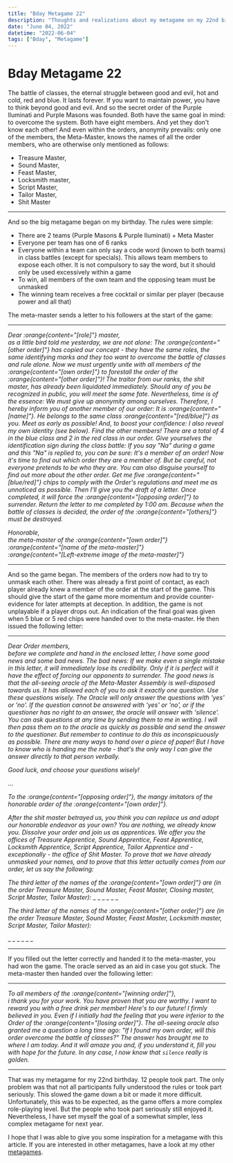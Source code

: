 ```yaml
---
title: "Bday Metagame 22"
description: "Thoughts and realizations about my metagame on my 22nd birthday"
date: "June 04, 2022"
datetime: "2022-06-04"
tags: ["Bday", "Metagame"]
---
```


# Bday Metagame 22
The battle of classes, the eternal struggle between good and evil, hot and cold, red and blue. It lasts forever.
If you want to maintain power, you have to think beyond good and evil. And so the secret order of the Purple Iluminati and Purple Masons was founded.
Both have the same goal in mind: to overcome the system. Both have eight members. And yet they don't know each other!
And even within the orders, anonymity prevails: only one of the members, the Meta-Master, knows the names of all the order members, who are otherwise only mentioned as follows:
- Treasure Master,
- Sound Master,
- Feast Master,
- Locksmith master,
- Script Master,
- Tailor Master,
- Shit Master

---
And so the big metagame began on my birthday. The rules were simple:
- There are 2 teams (Purple Masons & Purple Iluminati) + Meta Master
- Everyone per team has one of 6 ranks
- Everyone within a team can only say a code word (known to both teams) in class battles (except for specials). This allows team members to expose each other. It is not compulsory to say the word, but it should only be used excessively within a game
- To win, all members of the own team and the opposing team must be unmasked
- The winning team receives a free cocktail or similar per player (because power and all that)

The meta-master sends a letter to his followers at the start of the game:

---
_Dear :orange{content="[role]"} master, \
as a little bird told me yesterday, we are not alone: The :orange{content="[other order]"} has copied our concept - they have the same roles, the same identifying marks and they too want to overcome the battle of classes and rule alone. Now we must urgently unite with all members of the :orange{content="[own order]"} to forestall the order of the :orange{content="[other order]"}!
The traitor from our ranks, the shit master, has already been liquidated immediately. Should any of you be recognized in public, you will meet the same fate.
Nevertheless, time is of the essence: We must give up anonymity among ourselves. Therefore, I hereby inform you of another member of our order: It is :orange{content="[name]"}. He belongs to the same class :orange{content="[red/blue]"} as you. Meet as early as possible! And, to boost your confidence: I also reveal my own identity (see below).
Find the other members! There are a total of 4 in the blue class and 2 in the red class in our order. Give yourselves the identification sign during the class battle: If you say "Na" during a game and this "Na" is replied to, you can be sure: It's a member of an order!
Now it's time to find out which order they are a member of. But be careful, not everyone pretends to be who they are. You can also disguise yourself to find out more about the other order.
Get me five :orange{content="[blue/red]"} chips to comply with the Order's regulations and meet me as unnoticed as possible. Then I'll give you the draft of a letter. Once completed, it will force the :orange{content="[opposing order]"} to surrender. Return the letter to me completed by 1:00 am. Because when the battle of classes is decided, the order of the :orange{content="[others]"} must be destroyed._

_Honorable,_ \
_the meta-master of the :orange{content="[own order]"}_ \
_:orange{content="[name of the meta-master]"}_ \
_:orange{content="[Left-extreme image of the meta-master]"}_

---

And so the game began. The members of the orders now had to try to unmask each other. There was already a first point of contact, as each player already knew a member of the order at the start of the game. This should give the start of the game more momentum and provide counter-evidence for later attempts at deception. In addition, the game is not unplayable if a player drops out. An indication of the final goal was given when 5 blue or 5 red chips were handed over to the meta-master. He then issued the following letter:

---
_Dear Order members, \
before we complete and hand in the enclosed letter, I have some good news and some bad news.
The bad news: If we make even a single mistake in this letter, it will immediately lose its credibility. Only if it is perfect will it have the effect of forcing our opponents to surrender.
The good news is that the all-seeing oracle of the Meta-Master Assembly is well-disposed towards us. It has allowed each of you to ask it exactly one question. Use these questions wisely. The Oracle will only answer the questions with 'yes' or 'no'. If the question cannot be answered with 'yes' or 'no', or if the questioner has no right to an answer, the oracle will answer with 'silence'. You can ask questions at any time by sending them to me in writing. I will then pass them on to the oracle as quickly as possible and send the answer to the questioner. But remember to continue to do this as inconspicuously as possible. There are many ways to hand over a piece of paper! But I have to know who is handing me the note - that's the only way I can give the answer directly to that person verbally._

_Good luck, and choose your questions wisely!_

...

_To the :orange{content="[opposing order]"}, the mangy imitators of the honorable order of the :orange{content="[own order]"}._

_After the shit master betrayed us, you think you can replace us and adopt our honorable endeavor as your own? You are nothing, we already know you. Dissolve your order and join us as apprentices. We offer you the offices of Treasure Apprentice, Sound Apprentice, Feast Apprentice, Locksmith Apprentice, Script Apprentice, Tailor Apprentice and - exceptionally - the office of Shit Master.
To prove that we have already unmasked your names, and to prove that this letter actually comes from our order, let us say the following:_

_The third letter of the names of the :orange{content="[own order]"} are (in the order Treasure Master, Sound Master, Feast Master, Closing master, Script Master, Tailor Master):_
\_ \_ \_ \_ \_ \_

_The third letter of the names of the :orange{content="[other order]"} are (in the order Treasure Master, Sound Master, Feast Master, Locksmith master, Script Master, Tailor Master):_

\_ \_ \_ \_ \_ \_

---

If you filled out the letter correctly and handed it to the meta-master, you had won the game.
The oracle served as an aid in case you got stuck. The meta-master then handed over the following letter:

---

_To all members of the :orange{content="[winning order]"}, \
i thank you for your work. You have proven that you are worthy. I want to reward you with a free drink per member! Here's to our future!
I firmly believed in you. Even if I initially had the feeling that you were inferior to the Order of the :orange{content="[losing order]"}. The all-seeing oracle also granted me a question a long time ago: "If I found my own order, will this order overcome the battle of classes?" The answer has brought me to where I am today. And it will amaze you and, if you understand it, fill you with hope for the future. In any case, I now know that `silence` really is golden._

---

That was my metagame for my 22nd birthday. 12 people took part.
The only problem was that not all participants fully understood the rules or took part seriously.
This slowed the game down a bit or made it more difficult. Unfortunately, this was to be expected,
as the game offers a more complex role-playing level.
But the people who took part seriously still enjoyed it.
Nevertheless, I have set myself the goal of a somewhat simpler, less complex metagame for next year.

I hope that I was able to give you some inspiration for a metagame with this article.
If you are interested in other metagames, have a look at my other [metagames](/articles/t/metagame).